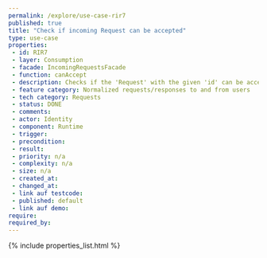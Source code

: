 ```yaml
---
permalink: /explore/use-case-rir7
published: true
title: "Check if incoming Request can be accepted"
type: use-case
properties:
 - id: RIR7
 - layer: Consumption
 - facade: IncomingRequestsFacade
 - function: canAccept
 - description: Checks if the 'Request' with the given 'id' can be accepted.
 - feature category: Normalized requests/responses to and from users
 - tech category: Requests
 - status: DONE
 - comments: 
 - actor: Identity
 - component: Runtime
 - trigger: 
 - precondition: 
 - result: 
 - priority: n/a
 - complexity: n/a
 - size: n/a
 - created_at: 
 - changed_at: 
 - link auf testcode: 
 - published: default
 - link auf demo: 
require:
required_by:
---
```

{% include properties_list.html %}
